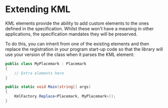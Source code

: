 # Extending KML

KML elements provide the ability to add custom elements to the ones defined in
the specification. Whilst these won't have a meaning in other applications, the
specification mandates they will be preserved.

To do this, you can inherit from one of the existing elements and then replace
the registration in your program start-up code so that the library will use your
version of the class when it parses the KML element:

```csharp
public class MyPlacemark : Placemark
{
    // Extra elements here
}
```

```csharp
public static void Main(string[] args)
{
    KmlFactory.Replace<Placemark, MyPlacemark>();
}
```